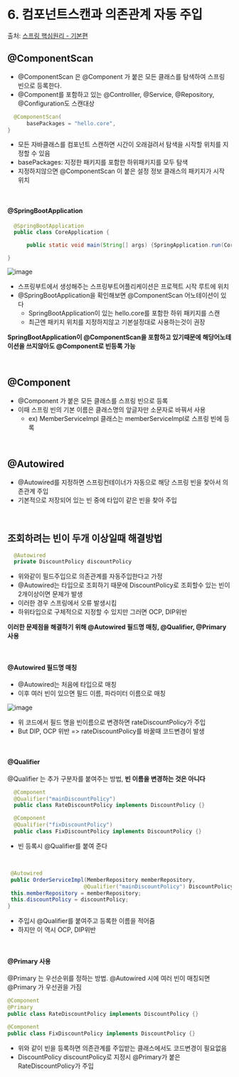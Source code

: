 # 6. 컴포넌트스캔과 의존관계 자동 주입

출처: [스프링 핵심원리 - 기본편](https://www.inflearn.com/course/%EC%8A%A4%ED%94%84%EB%A7%81-%ED%95%B5%EC%8B%AC-%EC%9B%90%EB%A6%AC-%EA%B8%B0%EB%B3%B8%ED%8E%B8/dashboard)

## @ComponentScan

* @ComponentScan 은 @Component 가 붙은 모든 클래스를 탐색하여 스프링 빈으로 등록한다.
* @Component를 포함하고 있는 @Controlller, @Service, @Repository, @Configuration도 스캔대상

```java
  @ComponentScan(
      basePackages = "hello.core",
}
```

* 모든 자바클래스를 컴포넌트 스캔하면 시간이 오래걸려서 탐색을 시작할 위치를 지정할 수 있음
* basePackages: 지정한 패키지를 포함한 하위패키지를 모두 탐색
* 지정하지않으면 @ComponentScan 이 붙은 설정 정보 클래스의 패키지가 시작 위치

<br>

#### @SpringBootApplication

```java
  @SpringBootApplication
  public class CoreApplication {

	  public static void main(String[] args) {SpringApplication.run(CoreApplication.class, args);}

}
```

![image](https://user-images.githubusercontent.com/83762364/184836482-03e7b6c2-9d0e-46d4-9c65-57e4f0f8bbbb.png)

* 스프링부트에서 생성해주는 스프링부트어플리케이션은 프로젝트 시작 루트에 위치
* @SpringBootApplication을 확인해보면 @ComponentScan 어노테이션이 있다
  * SpringBootApplication이 있는 hello.core를 포함한 하위 패키지를 스캔
  * 최근엔 패키지 위치를 지정하지않고 기본설정대로 사용하는것이 권장

**SpringBootApplication이 @ComponentScan을 포함하고 있기때문에 해당어노테이션을 쓰지않아도 @Component로 빈등록 가능**

<br>

## @Component

* @Component 가 붙은 모든 클래스를 스프링 빈으로 등록
* 이때 스프링 빈의 기본 이름은 클래스명의 앞글자만 소문자로 바꿔서 사용
  * ex) MemberServiceImpl 클래스는 memberServiceImpl로 스프링 빈에 등록

<br>

## @Autowired

* @Autowired를 지정하면 스프링컨테이너가 자동으로 해당 스프링 빈을 찾아서 의존관계 주입
* 기본적으로 저장되어 있는 빈 중에 타입이 같은 빈을 찾아 주입

<br>

## 조회하려는 빈이 두개 이상일때 해결방법

```java
  @Autowired
  private DiscountPolicy discountPolicy
```

* 위와같이 필드주입으로 의존관계를 자동주입한다고 가정
* @Autowired는 타입으로 조회하기 때문에 DiscountPolicy로 조회할수 있는 빈이 2개이상이면 문제가 발생
* 이러한 경우 스프링에서 오류 발생시킴
* 하위타입으로 구체적으로 지정할 수 있지만 그러면 OCP, DIP위반

**이러한 문제점을 해결하기 위해 @Autowired 필드명 매칭, @Qualifier, @Primary 사용**

<br>


#### @Autowired 필드명 매칭

* @Autowired는 처음에 타입으로 매칭
* 이후 여러 빈이 있으면 필드 이름, 파라미터 이름으로 매칭

![image](https://user-images.githubusercontent.com/83762364/184843321-f675aa61-5a79-4aa7-8042-1e2d87bb2d95.png)

* 위 코드에서 필드 명을 빈이름으로 변경하면  rateDiscountPolicy가 주입
* But DIP, OCP 위반 => rateDiscountPolicy를 바꿀때 코드변경이 발생

<br>

#### @Qualifier

@Qualifier 는 추가 구분자를 붙여주는 방법, **빈 이름을 변경하는 것은 아니다**

```java
  @Component
  @Qualifier("mainDiscountPolicy")
  public class RateDiscountPolicy implements DiscountPolicy {}
```

```java
  @Component
  @Qualifier("fixDiscountPolicy")
  public class FixDiscountPolicy implements DiscountPolicy {}
```

* 빈 등록시 @Qualifier를 붙여 준다

<br>

```java
 @Autowired
 public OrderServiceImpl(MemberRepository memberRepository,
                        @Qualifier("mainDiscountPolicy") DiscountPolicy discountPolicy) {
 this.memberRepository = memberRepository;
 this.discountPolicy = discountPolicy;
} 
```

* 주입시 @Qualifier를 붙여주고 등록한 이름을 적어줌
* 하지만 이 역시 OCP, DIP위반

<br>

#### @Primary 사용

@Primary 는 우선순위를 정하는 방법. @Autowired 시에 여러 빈이 매칭되면 @Primary 가 우선권을 가짐

```java
@Component
@Primary
public class RateDiscountPolicy implements DiscountPolicy {}

@Component
public class FixDiscountPolicy implements DiscountPolicy {}
```

* 위와 같이 빈을 등록하면 의존관계를 주입받는 클래스에서도 코드변경이 필요없음
* DiscountPolicy discountPolicy로 지정시 @Primary가 붙은 RateDiscountPolicy가 주입












